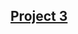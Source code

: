 ## [Project 3](https://colab.research.google.com/drive/1X-Q_7Z_0R-VR6IbRePRnxl6muln099AI#scrollTo=R0lMSfm68NIT "Project 3 on Colab")
